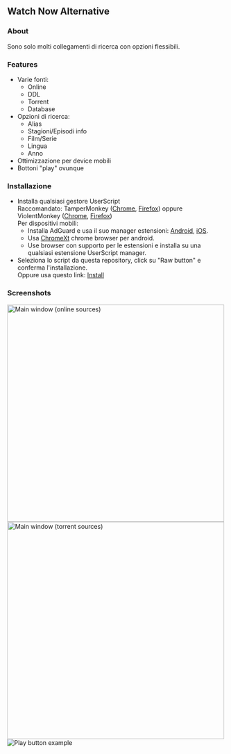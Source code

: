 ## Watch Now Alternative
### About
Sono solo molti collegamenti di ricerca con opzioni flessibili.   
### Features
+ Varie fonti:
  - Online
  - DDL
  - Torrent
  - Database
+ Opzioni di ricerca:
  - Alias
  - Stagioni/Episodi info
  - Film/Serie
  - Lingua
  - Anno
+ Ottimizzazione per device mobili
+ Bottoni "play" ovunque
### Installazione
+ Installa qualsiasi gestore UserScript   
Raccomandato: TamperMonkey ([Chrome](https://chrome.google.com/webstore/detail/tampermonkey/dhdgffkkebhmkfjojejmpbldmpobfkfo), [Firefox](https://addons.mozilla.org/en-US/firefox/addon/tampermonkey/)) oppure ViolentMonkey ([Chrome](https://chrome.google.com/webstore/detail/violentmonkey/jinjaccalgkegednnccohejagnlnfdag), [Firefox](https://addons.mozilla.org/en-US/firefox/addon/violentmonkey/))   
Per dispositivi mobili:    
  - Installa AdGuard e usa il suo manager estensioni: [Android](https://adguard.com/en/adguard-android/overview.html), [iOS](https://adguard.com/en/adguard-ios/overview.html).
  - Usa [ChromeXt](https://github.com/JingMatrix/ChromeXt) chrome browser per android.   
  - Use browser con supporto per le estensioni e installa su una qualsiasi estensione UserScript manager.
+ Seleziona lo script da questa repository, click su "Raw button" e conferma l'installazione.   
Oppure usa questo link: [Install](https://github.com/AstroSpiff/Trakt-ricerca-download-italiani/raw/main/trakt-watch-now-next.user.js)   
### Screenshots
<span>
<img src="https://i.ibb.co/PhfM1V7/swappy-20230405-220137.png" height="500px" alt="Main window (online sources)"/>
<img src="https://i.ibb.co/dJh2d5d/swappy-20230405-220202.png" height="500px" alt="Main window (torrent sources)"/>
<img src="https://i.ibb.co/8myVVRq/swappy-20230405-220257.png" alt="Play button example"/>
</span>
